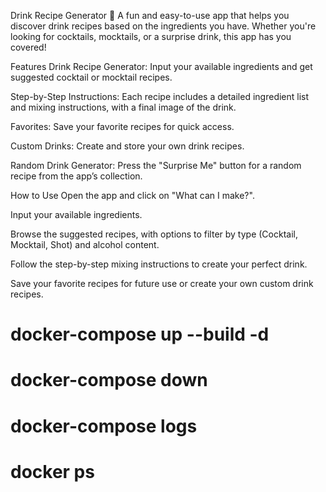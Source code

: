 Drink Recipe Generator 🍹
A fun and easy-to-use app that helps you discover drink recipes based on the ingredients you have. Whether you're looking for cocktails, mocktails, or a surprise drink, this app has you covered!

Features
Drink Recipe Generator: Input your available ingredients and get suggested cocktail or mocktail recipes.

Step-by-Step Instructions: Each recipe includes a detailed ingredient list and mixing instructions, with a final image of the drink.

Favorites: Save your favorite recipes for quick access.

Custom Drinks: Create and store your own drink recipes.

Random Drink Generator: Press the "Surprise Me" button for a random recipe from the app’s collection.

How to Use
Open the app and click on "What can I make?".

Input your available ingredients.

Browse the suggested recipes, with options to filter by type (Cocktail, Mocktail, Shot) and alcohol content.

Follow the step-by-step mixing instructions to create your perfect drink.

Save your favorite recipes for future use or create your own custom drink recipes.

# docker-compose up --build -d
# docker-compose down
# docker-compose logs
# docker ps
